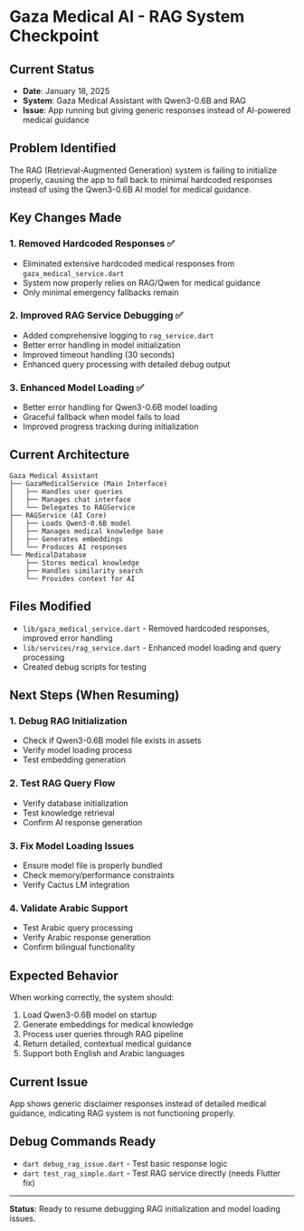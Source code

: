 # Gaza Medical AI - RAG System Checkpoint

## Current Status
- **Date**: January 18, 2025
- **System**: Gaza Medical Assistant with Qwen3-0.6B and RAG
- **Issue**: App running but giving generic responses instead of AI-powered medical guidance

## Problem Identified
The RAG (Retrieval-Augmented Generation) system is failing to initialize properly, causing the app to fall back to minimal hardcoded responses instead of using the Qwen3-0.6B AI model for medical guidance.

## Key Changes Made

### 1. Removed Hardcoded Responses ✅
- Eliminated extensive hardcoded medical responses from `gaza_medical_service.dart`
- System now properly relies on RAG/Qwen for medical guidance
- Only minimal emergency fallbacks remain

### 2. Improved RAG Service Debugging ✅
- Added comprehensive logging to `rag_service.dart`
- Better error handling in model initialization
- Improved timeout handling (30 seconds)
- Enhanced query processing with detailed debug output

### 3. Enhanced Model Loading ✅
- Better error handling for Qwen3-0.6B model loading
- Graceful fallback when model fails to load
- Improved progress tracking during initialization

## Current Architecture

```
Gaza Medical Assistant
├── GazaMedicalService (Main Interface)
│   ├── Handles user queries
│   ├── Manages chat interface
│   └── Delegates to RAGService
├── RAGService (AI Core)
│   ├── Loads Qwen3-0.6B model
│   ├── Manages medical knowledge base
│   ├── Generates embeddings
│   └── Produces AI responses
└── MedicalDatabase
    ├── Stores medical knowledge
    ├── Handles similarity search
    └── Provides context for AI
```

## Files Modified
- `lib/gaza_medical_service.dart` - Removed hardcoded responses, improved error handling
- `lib/services/rag_service.dart` - Enhanced model loading and query processing
- Created debug scripts for testing

## Next Steps (When Resuming)

### 1. Debug RAG Initialization
- Check if Qwen3-0.6B model file exists in assets
- Verify model loading process
- Test embedding generation

### 2. Test RAG Query Flow
- Verify database initialization
- Test knowledge retrieval
- Confirm AI response generation

### 3. Fix Model Loading Issues
- Ensure model file is properly bundled
- Check memory/performance constraints
- Verify Cactus LM integration

### 4. Validate Arabic Support
- Test Arabic query processing
- Verify Arabic response generation
- Confirm bilingual functionality

## Expected Behavior
When working correctly, the system should:
1. Load Qwen3-0.6B model on startup
2. Generate embeddings for medical knowledge
3. Process user queries through RAG pipeline
4. Return detailed, contextual medical guidance
5. Support both English and Arabic languages

## Current Issue
App shows generic disclaimer responses instead of detailed medical guidance, indicating RAG system is not functioning properly.

## Debug Commands Ready
- `dart debug_rag_issue.dart` - Test basic response logic
- `dart test_rag_simple.dart` - Test RAG service directly (needs Flutter fix)

---
**Status**: Ready to resume debugging RAG initialization and model loading issues.
